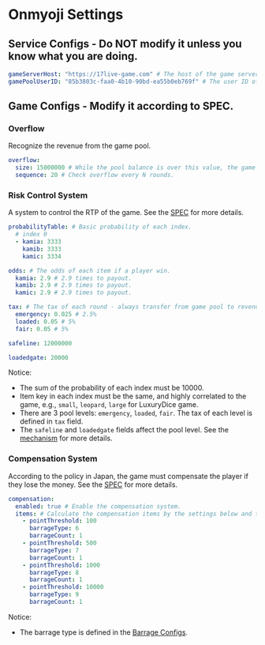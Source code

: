# Onmyoji Settings

## Service Configs - Do NOT modify it unless you know what you are doing.
```yaml
gameServerHost: "https://17live-game.com" # The host of the game server.
gamePoolUserID: "85b3803c-faa0-4b10-90bd-ea55b0eb769f" # The user ID of the game pool user.
```

## Game Configs - Modify it according to SPEC.
### Overflow
Recognize the revenue from the game pool.
```yaml
overflow:
  size: 15000000 # While the pool balance is over this value, the game will be overflowed - transfer difference from pool to the revenue.
  sequence: 20 # Check overflow every N rounds.
```

### Risk Control System
A system to control the RTP of the game.
See the [SPEC](https://docs.google.com/presentation/d/1KV2bWTbb4_79rv82ldeLPcGRR3Ou4t-m-rn8eO4rubQ/edit#slide=id.g13a5eb8e6c5_0_192) for more details.
```yaml
probabilityTable: # Basic probability of each index.
  # index 0
  - kamia: 3333
    kamib: 3333
    kamic: 3334

odds: # The odds of each item if a player win.
  kamia: 2.9 # 2.9 times to payout.
  kamib: 2.9 # 2.9 times to payout.
  kamic: 2.9 # 2.9 times to payout.

tax: # The tax of each round - always transfer from game pool to revenue each round.
  emergency: 0.025 # 2.5%
  loaded: 0.05 # 5%
  fair: 0.05 # 5%

safeline: 12000000

loadedgate: 20000
```
Notice:
- The sum of the probability of each index must be 10000.
- Item key in each index must be the same, and highly correlated to the game, e.g., `small`, `leopard`, `large` for LuxuryDice game.
- There are 3 pool levels: `emergency`, `loaded`, `fair`. The tax of each level is defined in `tax` field.
- The `safeline` and `loadedgate` fields affect the pool level. See the [mechanism](https://docs.google.com/presentation/d/1KV2bWTbb4_79rv82ldeLPcGRR3Ou4t-m-rn8eO4rubQ/edit#slide=id.g13baac2268b_0_14) for more details.

### Compensation System
According to the policy in Japan, the game must compensate the player if they lose the money.
See the [SPEC](https://www.figma.com/file/04IdeQqQnuMMraHIV1VhjL/%5BStory-Map%5D-Fruit-Farm?node-id=4443%3A4979) for more details.
```yaml
compensation:
  enabled: true # Enable the compensation system.
  items: # Calculate the compensation items by the settings below and the money player lose.
    - pointThreshold: 100
      barrageType: 6
      barrageCount: 1
    - pointThreshold: 500
      barrageType: 7
      barrageCount: 1
    - pointThreshold: 1000
      barrageType: 8
      barrageCount: 1
    - pointThreshold: 10000
      barrageType: 9
      barrageCount: 1
```
Notice:
- The barrage type is defined in the [Barrage Configs](../barrage/barrage.yaml).